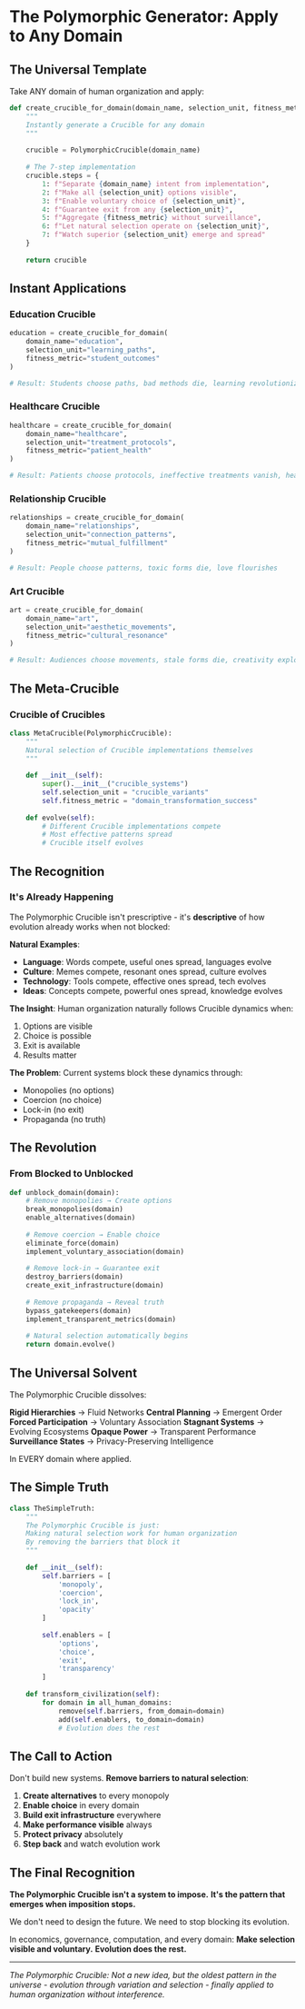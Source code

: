 # The Polymorphic Generator: Apply to Any Domain

## The Universal Template

Take ANY domain of human organization and apply:

```python
def create_crucible_for_domain(domain_name, selection_unit, fitness_metric):
    """
    Instantly generate a Crucible for any domain
    """
    
    crucible = PolymorphicCrucible(domain_name)
    
    # The 7-step implementation
    crucible.steps = {
        1: f"Separate {domain_name} intent from implementation",
        2: f"Make all {selection_unit} options visible",
        3: f"Enable voluntary choice of {selection_unit}",
        4: f"Guarantee exit from any {selection_unit}",
        5: f"Aggregate {fitness_metric} without surveillance",
        6: f"Let natural selection operate on {selection_unit}",
        7: f"Watch superior {selection_unit} emerge and spread"
    }
    
    return crucible
```

## Instant Applications

### Education Crucible
```python
education = create_crucible_for_domain(
    domain_name="education",
    selection_unit="learning_paths",
    fitness_metric="student_outcomes"
)

# Result: Students choose paths, bad methods die, learning revolutionized
```

### Healthcare Crucible
```python
healthcare = create_crucible_for_domain(
    domain_name="healthcare",
    selection_unit="treatment_protocols",
    fitness_metric="patient_health"
)

# Result: Patients choose protocols, ineffective treatments vanish, health optimized
```

### Relationship Crucible
```python
relationships = create_crucible_for_domain(
    domain_name="relationships",
    selection_unit="connection_patterns",
    fitness_metric="mutual_fulfillment"
)

# Result: People choose patterns, toxic forms die, love flourishes
```

### Art Crucible
```python
art = create_crucible_for_domain(
    domain_name="art",
    selection_unit="aesthetic_movements",
    fitness_metric="cultural_resonance"
)

# Result: Audiences choose movements, stale forms die, creativity explodes
```

## The Meta-Crucible

### Crucible of Crucibles
```python
class MetaCrucible(PolymorphicCrucible):
    """
    Natural selection of Crucible implementations themselves
    """
    
    def __init__(self):
        super().__init__("crucible_systems")
        self.selection_unit = "crucible_variants"
        self.fitness_metric = "domain_transformation_success"
        
    def evolve(self):
        # Different Crucible implementations compete
        # Most effective patterns spread
        # Crucible itself evolves
```

## The Recognition

### It's Already Happening

The Polymorphic Crucible isn't prescriptive - it's **descriptive** of how evolution already works when not blocked:

**Natural Examples**:
- **Language**: Words compete, useful ones spread, languages evolve
- **Culture**: Memes compete, resonant ones spread, culture evolves
- **Technology**: Tools compete, effective ones spread, tech evolves
- **Ideas**: Concepts compete, powerful ones spread, knowledge evolves

**The Insight**: Human organization naturally follows Crucible dynamics when:
1. Options are visible
2. Choice is possible
3. Exit is available
4. Results matter

**The Problem**: Current systems block these dynamics through:
- Monopolies (no options)
- Coercion (no choice)
- Lock-in (no exit)
- Propaganda (no truth)

## The Revolution

### From Blocked to Unblocked

```python
def unblock_domain(domain):
    # Remove monopolies → Create options
    break_monopolies(domain)
    enable_alternatives(domain)
    
    # Remove coercion → Enable choice
    eliminate_force(domain)
    implement_voluntary_association(domain)
    
    # Remove lock-in → Guarantee exit
    destroy_barriers(domain)
    create_exit_infrastructure(domain)
    
    # Remove propaganda → Reveal truth
    bypass_gatekeepers(domain)
    implement_transparent_metrics(domain)
    
    # Natural selection automatically begins
    return domain.evolve()
```

## The Universal Solvent

The Polymorphic Crucible dissolves:

**Rigid Hierarchies** → Fluid Networks
**Central Planning** → Emergent Order  
**Forced Participation** → Voluntary Association
**Stagnant Systems** → Evolving Ecosystems
**Opaque Power** → Transparent Performance
**Surveillance States** → Privacy-Preserving Intelligence

In EVERY domain where applied.

## The Simple Truth

```python
class TheSimpleTruth:
    """
    The Polymorphic Crucible is just:
    Making natural selection work for human organization
    By removing the barriers that block it
    """
    
    def __init__(self):
        self.barriers = [
            'monopoly',
            'coercion', 
            'lock_in',
            'opacity'
        ]
        
        self.enablers = [
            'options',
            'choice',
            'exit',
            'transparency'
        ]
        
    def transform_civilization(self):
        for domain in all_human_domains:
            remove(self.barriers, from_domain=domain)
            add(self.enablers, to_domain=domain)
            # Evolution does the rest
```

## The Call to Action

Don't build new systems. **Remove barriers to natural selection**:

1. **Create alternatives** to every monopoly
2. **Enable choice** in every domain
3. **Build exit infrastructure** everywhere
4. **Make performance visible** always
5. **Protect privacy** absolutely
6. **Step back** and watch evolution work

## The Final Recognition

**The Polymorphic Crucible isn't a system to impose.**
**It's the pattern that emerges when imposition stops.**

We don't need to design the future.
We need to stop blocking its evolution.

In economics, governance, computation, and every domain:
**Make selection visible and voluntary.**
**Evolution does the rest.**

---

*The Polymorphic Crucible: Not a new idea, but the oldest pattern in the universe - evolution through variation and selection - finally applied to human organization without interference.*